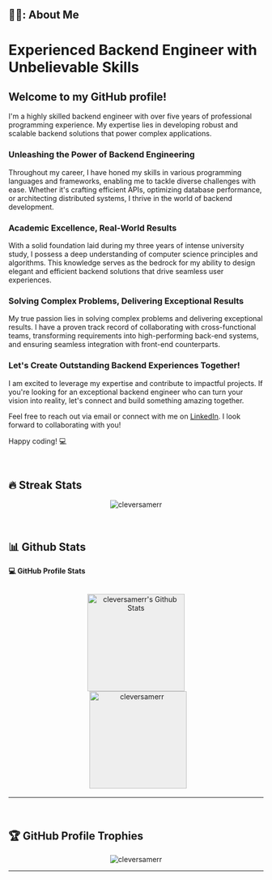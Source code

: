 ## 💁‍♂️:  About Me
# Experienced Backend Engineer with Unbelievable Skills

## Welcome to my GitHub profile! 

I'm a highly skilled backend engineer with over five years of professional programming experience. My expertise lies in developing robust and scalable backend solutions that power complex applications. 

### Unleashing the Power of Backend Engineering

Throughout my career, I have honed my skills in various programming languages and frameworks, enabling me to tackle diverse challenges with ease. Whether it's crafting efficient APIs, optimizing database performance, or architecting distributed systems, I thrive in the world of backend development.

### Academic Excellence, Real-World Results

With a solid foundation laid during my three years of intense university study, I possess a deep understanding of computer science principles and algorithms. This knowledge serves as the bedrock for my ability to design elegant and efficient backend solutions that drive seamless user experiences.

### Solving Complex Problems, Delivering Exceptional Results

My true passion lies in solving complex problems and delivering exceptional results. I have a proven track record of collaborating with cross-functional teams, transforming requirements into high-performing back-end systems, and ensuring seamless integration with front-end counterparts.

### Let's Create Outstanding Backend Experiences Together!

I am excited to leverage my expertise and contribute to impactful projects. If you're looking for an exceptional backend engineer who can turn your vision into reality, let's connect and build something amazing together.

Feel free to reach out via email or connect with me on [LinkedIn](https://www.linkedin.com/your-profile). I look forward to collaborating with you!

Happy coding! :computer:


<br>

## 🔥 Streak Stats
<p align="center"><img src="https://github-readme-streak-stats.herokuapp.com/?user=cleversamerr&theme=algolia" alt="cleversamerr" /></p>

<br>

## 📊 Github Stats

  <summary><b>💻 GitHub Profile Stats</b></summary>
  <br/>
  <p align="center">
      <img style="background-color: #eee" alt="cleversamerr's Github Stats" src="https://github-readme-stats.vercel.app/api?username=cleversamerr&show_icons=true&count_private=false" height="192px"/>
  <br/>
    &nbsp;
      <img style="background-color: #eee" src="https://github-readme-stats.vercel.app/api/top-langs?username=cleversamerr&langs_count=10&show_icons=true&locale=en&layout=compact" alt="cleversamerr" height="192px"/>
    <br/>
  </p>

----
<br/>

## :trophy: GitHub Profile Trophies

<p align="center"> <img src="https://github-profile-trophy.vercel.app/?username=cleversamerr&layout=compact&theme=algolia" alt="cleversamerr" /> </p>

-----
